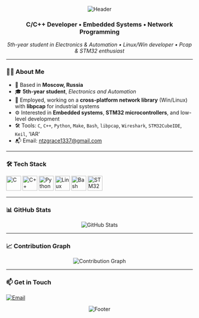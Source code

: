 <p align="center">
  <img src="https://capsule-render.vercel.app/api?type=rect&color=gradient&height=120&section=header&text=Richard%20Grace%20(SIV)&fontSize=35&fontAlign=middle&fontColor=ffffff" alt="Header" />
</p>

<h3 align="center">C/C++ Developer • Embedded Systems • Network Programming</h3>
<p align="center">
  <i>5th-year student in Electronics & Automation • Linux/Win developer • Pcap & STM32 enthusiast</i>
</p>

---

### 👨‍💻 About Me

- 📍 Based in **Moscow, Russia**
- 🎓 **5th-year student**, *Electronics and Automation*
- 💼 Employed, working on a **cross-platform network library** (Win/Linux) with **libpcap** for industrial systems
- ⚙️ Interested in **Embedded systems**, **STM32 microcontrollers**, and low-level development
- 🛠️ Tools: `C`, `C++`, `Python`, `Make`, `Bash`, `libpcap`, `Wireshark`, `STM32CubeIDE`, `Keil`, 'IAR'
- 📬 Email: [ntzgrace1337@gmail.com](mailto:ntzgrace1337@gmail.com)

---

### 🛠️ Tech Stack

<p align="left">
  <img src="https://cdn.jsdelivr.net/gh/devicons/devicon/icons/c/c-original.svg" alt="C" width="40" height="40" />
  <img src="https://cdn.jsdelivr.net/gh/devicons/devicon/icons/cplusplus/cplusplus-original.svg" alt="C++" width="40" height="40" />
  <img src="https://cdn.jsdelivr.net/gh/devicons/devicon/icons/python/python-original.svg" alt="Python" width="40" height="40" />
  <img src="https://cdn.jsdelivr.net/gh/devicons/devicon/icons/linux/linux-original.svg" alt="Linux" width="40" height="40" />
  <img src="https://cdn.jsdelivr.net/gh/devicons/devicon/icons/bash/bash-original.svg" alt="Bash" width="40" height="40" />
  <img src="https://pnghut.com/png/HzSE03rdVy/stmicroelectronics-integrated-circuits-chips-printed-circuit-board-stm32-electronic-component-logo-sign-transparent-png" alt="STM32" width="40" height="40" />
</p>

---

### 📊 GitHub Stats

<p align="center">
  <img src="https://github-readme-stats.vercel.app/api?username=RdGrace&show_icons=true&theme=transparent" alt="GitHub Stats" />
</p>

---

### 📈 Contribution Graph

<p align="center">
  <img src="https://github-readme-activity-graph.vercel.app/graph?username=RdGrace&theme=github-light" alt="Contribution Graph" />
</p>

---

### 📫 Get in Touch

<p align="left">
  <a href="mailto:ntzgrace1337@gmail.com">
    <img src="https://img.shields.io/badge/Email-D14836?style=for-the-badge&logo=gmail&logoColor=white" alt="Email" />
  </a>
</p>

<p align="center">
  <img src="https://capsule-render.vercel.app/api?type=rect&color=gradient&height=80&section=footer" alt="Footer" />
</p>

